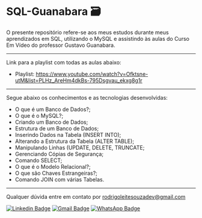 # SQL-Guanabara 🗃️

O presente repositório refere-se aos meus estudos durante meus aprendizados em SQL, utilizando o MySQL e assistindo às aulas do Curso Em Vídeo do professor Gustavo Guanabara.

---

Link para a playlist com todas as aulas abaixo:

- Playlist: https://www.youtube.com/watch?v=Ofktsne-utM&list=PLHz_AreHm4dkBs-795Dsgvau_ekxg8g1r

---

Segue abaixo os conhecimentos e as tecnologias desenvolvidas:

- O que é um Banco de Dados?;
- O que é o MySQL?;
- Criando um Banco de Dados;
- Estrutura de um Banco de Dados;
- Inserindo Dados na Tabela (INSERT INTO);
- Alterando a Estrutura da Tabela (ALTER TABLE);
- Manipulando Linhas (UPDATE, DELETE, TRUNCATE;
- Gerenciando Cópias de Segurança;
- Comando SELECT;
- O que é o Modelo Relacional?;
- O que são Chaves Estrangeiras?;
- Comando JOIN com várias Tabelas.

---

Qualquer dúvida entre em contato por <a href="mailto:rodrigoleitesouzadev@gmail.com?">rodrigoleitesouzadev@gmail.com</a>

[![Linkedin Badge](https://img.shields.io/badge/-LinkedIn-blue?style=flat-square&logo=Linkedin&logoColor=white&link=https://www.linkedin.com/in/rodrigoleitesouzadev/)](https://www.linkedin.com/in/rodrigoleitesouzadev/)
[![Gmail Badge](https://img.shields.io/badge/-Gmail-c14438?style=flat-square&logo=Gmail&logoColor=white&link=mailto:rodrigoleitesouzadev@gmail.com)](mailto:rodrigoleitesouzadev@gmail.com)
[![WhatsApp Badge](https://img.shields.io/badge/WhatsApp-0DA204?style=flat-square&logo=whatsapp&logoColor=white)](https://wa.me/5521986715853)

 
